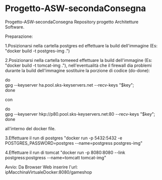 # Progetto-ASW-secondaConsegna

Progetto-ASW-secondaConsegna
Repository progetto Architetture Software.

Preparazione:

1.Posizionarsi nella cartella postgres ed effettuare la build dell'immagine (Es: "docker build -t postgres-img .")

2.Posizionarsi nella cartella tomeeed effettuare la build dell'immagine (Es: "docker build  -t tomcat-img ."), nell'eventualità che il firewall dia problemi durante la build dell'immagine sostituire la porzione di codice (do-done): 

do \
  gpg --keyserver ha.pool.sks-keyservers.net --recv-keys "$key"; \
 done
 
 con 
 
 do \
  gpg --keyserver hkp://p80.pool.sks-keyservers.net:80 --recv-keys "$key"; \
 done
 
 all'interno del docker file.
 
 3.Effettuare il run di postgres "docker run -p 5432:5432 -e POSTGRES_PASSWORD=postgres --name=postgress postgres-img"
 
 4.Effettuare il run di tomcat "docker run -p 8080:8080 --link postgress:postgress --name=tomcatt tomcat-img"
 

Avvio:
Da Browser Web inserire l'url: ipMacchinaVirtualeDocker:8080/gameshop

